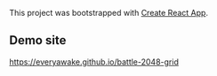 This project was bootstrapped with [Create React App](https://github.com/facebook/create-react-app).

## Demo site

https://everyawake.github.io/battle-2048-grid

